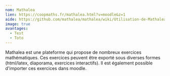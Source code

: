 ```yaml
---
nom: Mathalea
lien: https://coopmaths.fr/mathalea.html?v=moodle&z=1
aide: https://github.com/mathalea/mathalea/wiki/Utilisation-de-Mathalea-avec-Moodle
image: true
avantages:
  - Test
  - Toto
---
```


Mathalea est une plateforme qui propose de nombreux exercices mathématiques. Ces exercices peuvent être exporté sous diverses formes (html/latex, diaporama, exercices interactifs). Il est également possible d'importer ces exercices dans moodle.
